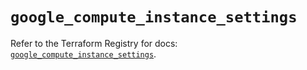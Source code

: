 # `google_compute_instance_settings`

Refer to the Terraform Registry for docs: [`google_compute_instance_settings`](https://registry.terraform.io/providers/hashicorp/google/6.15.0/docs/resources/compute_instance_settings).
